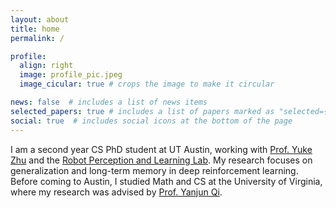 ```yaml
---
layout: about
title: home
permalink: /

profile:
  align: right
  image: profile_pic.jpeg
  image_cicular: true # crops the image to make it circular

news: false  # includes a list of news items
selected_papers: true # includes a list of papers marked as "selected={true}"
social: true  # includes social icons at the bottom of the page
---
```


I am a second year CS PhD student at UT Austin, working with [Prof. Yuke Zhu](https://www.cs.utexas.edu/~yukez/) and the [Robot Perception and Learning Lab](https://rpl.cs.utexas.edu). My research focuses on generalization and long-term memory in deep reinforcement learning. Before coming to Austin, I studied Math and CS at the University of Virginia, where my research was advised by [Prof. Yanjun Qi](https://www.cs.virginia.edu/yanjun/).

